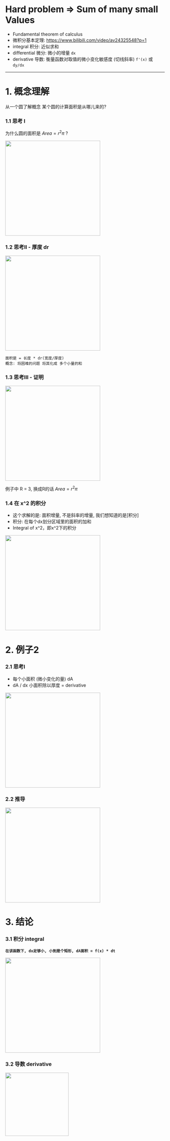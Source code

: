 # Hard problem => Sum of many small Values

- Fundamental theorem of calculus
- 微积分基本定理: https://www.bilibili.com/video/av24325548?p=1
- integral 积分: 近似求和
- differential 微分: 微小的增量 `dx`
- derivative 导数:  衡量函数对取值的微小变化敏感度 (切线斜率) `f'(x)` 或 `dy/dx`

<hr />

# 1. 概念理解
从一个圆了解概念 某个圆的计算面积是从哪儿来的?

### 1.1 思考 I
为什么圆的面积是 $Area= r^2 \pi$ ?

<img src="https://user-images.githubusercontent.com/13708045/74117830-e3d8e500-4bf3-11ea-8a21-7a6a0d3b2b88.png" width=300 />

### 1.2 思考II - 厚度 dr
<img src="https://user-images.githubusercontent.com/13708045/74117850-f8b57880-4bf3-11ea-86ea-5abeecc95f10.png" width=300 />

```
面积是 = 长度 * dr(宽度/厚度)
概念: 将困难的问题 将其化成 多个小量的和
```

### 1.3 思考III - 证明
<img src="https://user-images.githubusercontent.com/13708045/74117878-11259300-4bf4-11ea-9d69-66a89838d989.png" width=300 />

例子中 R = 3, 换成R的话
$Area= r^2 \pi$

### 1.4 在 x^2 的积分
- 这个求解的是: 面积增量, 不是斜率的增量, 我们想知道的是[积分]
- 积分: 在每个dx划分区域里的面积的加和
- Integral of x^2，即x^2下的积分

<img src="https://user-images.githubusercontent.com/13708045/74117899-28648080-4bf4-11ea-8e81-78f11d84b792.png" width=300 />

# 2. 例子2
### 2.1 思考I
- 每个小面积 (微小变化的量) dA
-  dA / dx 小面积除以厚度 = derivative

<img src="https://user-images.githubusercontent.com/13708045/74117909-3ca87d80-4bf4-11ea-84f1-794c796a24d6.png" width=300 />

### 2.2 推导
<img src="https://user-images.githubusercontent.com/13708045/74117915-47fba900-4bf4-11ea-8754-cb45e6e496f2.png" width=300 />

# 3. 结论
### 3.1 积分 integral

**`在该函数下, dx足够小, 小到是个矩形, dA面积 = f(x) * dt`**

<img src="https://user-images.githubusercontent.com/13708045/74118006-ade83080-4bf4-11ea-9d2b-16708cb88be9.png" width=300 />

### 3.2 导数 derivative

<img src="https://user-images.githubusercontent.com/13708045/74117919-4b8f3000-4bf4-11ea-9b43-7c846a3e1cf6.png" width=200 />
